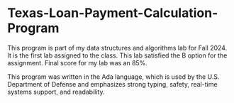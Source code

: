 # Texas-Loan-Payment-Calculation-Program
This program is part of my data structures and algorithms lab for Fall 2024. It is the first lab assigned to the class.
This lab satisfied the B option for the assignment. Final score for my lab was an 85%. 

This program was written in the Ada language, which is used by the U.S. Department of Defense and emphasizes strong typing, safety, real-time systems support, and readability. 
